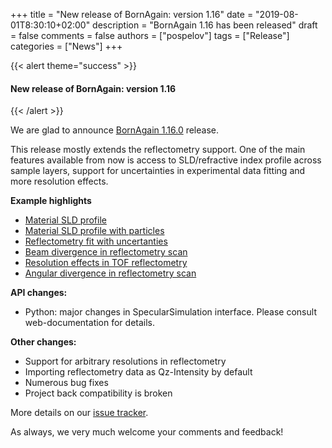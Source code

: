 +++
title = "New release of BornAgain: version 1.16"
date = "2019-08-01T8:30:10+02:00"
description = "BornAgain 1.16 has been released"
draft = false
comments = false
authors = ["pospelov"]
tags = ["Release"]
categories = ["News"]
+++

{{< alert theme="success" >}}
#### New release of BornAgain: version 1.16
{{< /alert >}}

We are glad to announce [BornAgain 1.16.0](https://www.bornagainproject.org/download/) release.

This release mostly extends the reflectometry support. 
One of the main features available from now is access to 
SLD/refractive index profile across sample layers, support for uncertainties in experimental data fitting and more resolution effects.

**Example highlights**

+ [Material SLD profile](https://www.bornagainproject.org/documentation/examples/reflectometry/material-profile/)
+ [Material SLD profile with particles](https://www.bornagainproject.org/documentation/examples/reflectometry/material-profile-with-particles/)
+ [Reflectometry fit with uncertanties](https://www.bornagainproject.org/documentation/examples/fitting/extended/fit-with-uncertainties/)
+ [Beam divergence in reflectometry scan](https://www.bornagainproject.org/documentation/examples/reflectometry/beam-full-divergence/)
+ [Resolution effects in TOF reflectometry](https://www.bornagainproject.org/documentation/examples/reflectometry/tofr-with-resolution/)
+ [Angular divergence in reflectometry scan](https://www.bornagainproject.org/documentation/examples/reflectometry/beam-angular-divergence/)

**API changes:**

* Python: major changes in SpecularSimulation interface. Please consult web-documentation for details.

**Other changes:**

* Support for arbitrary resolutions in reflectometry
* Importing reflectometry data as Qz-Intensity by default
* Numerous bug fixes
* Project back compatibility is broken

More details on our [issue tracker](http://apps.jcns.fz-juelich.de/redmine/versions/48).

As always, we very much welcome your comments and feedback!
